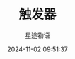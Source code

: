 ---
title: 触发器
date: 2024-11-02 09:51:37
permalink: /pages/zabbix3/
categories:
  - 运维
  - Zabbix
tags:
  - Zabbix
author: 星途物语
---